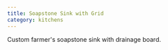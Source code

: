 ```yaml
---
title: Soapstone Sink with Grid
category: kitchens
---
```


Custom farmer's soapstone sink with drainage board.
